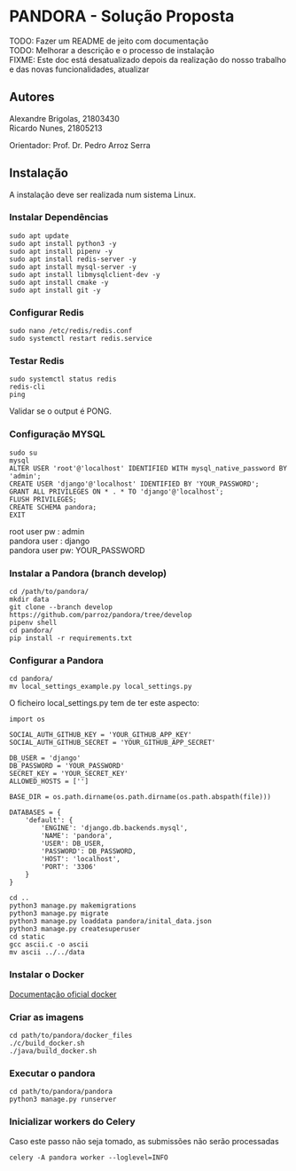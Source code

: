 # PANDORA - Solução Proposta
TODO: Fazer um README de jeito com documentação  
TODO: Melhorar a descrição e o processo de instalação  
FIXME: Este doc está desatualizado depois da realização do nosso trabalho e das novas funcionalidades, atualizar
## Autores
Alexandre Brigolas, 21803430  
Ricardo Nunes, 21805213  

Orientador: Prof. Dr. Pedro Arroz Serra
## Instalação
A instalação deve ser realizada num sistema Linux.


### Instalar Dependências
```
sudo apt update  
sudo apt install python3 -y  
sudo apt install pipenv -y  
sudo apt install redis-server -y  
sudo apt install mysql-server -y  
sudo apt install libmysqlclient-dev -y  
sudo apt install cmake -y  
sudo apt install git -y  
```
### Configurar Redis
```
sudo nano /etc/redis/redis.conf
sudo systemctl restart redis.service
```
### Testar Redis 
```
sudo systemctl status redis
redis-cli
ping
```
Validar se o output é PONG.
### Configuração MYSQL
```
sudo su
mysql
ALTER USER 'root'@'localhost' IDENTIFIED WITH mysql_native_password BY 'admin';
CREATE USER 'django'@'localhost' IDENTIFIED BY 'YOUR_PASSWORD';
GRANT ALL PRIVILEGES ON * . * TO 'django'@'localhost';
FLUSH PRIVILEGES;
CREATE SCHEMA pandora;
EXIT
```
root user pw   : admin  
pandora user   : django  
pandora user pw: YOUR_PASSWORD  
### Instalar a Pandora (branch develop)
```
cd /path/to/pandora/
mkdir data
git clone --branch develop https://github.com/parroz/pandora/tree/develop
pipenv shell
cd pandora/
pip install -r requirements.txt
```
### Configurar a Pandora
```
cd pandora/
mv local_settings_example.py local_settings.py
```
O ficheiro local_settings.py tem de ter este aspecto:
```
import os

SOCIAL_AUTH_GITHUB_KEY = 'YOUR_GITHUB_APP_KEY'
SOCIAL_AUTH_GITHUB_SECRET = 'YOUR_GITHUB_APP_SECRET'

DB_USER = 'django'
DB_PASSWORD = 'YOUR_PASSWORD'
SECRET_KEY = 'YOUR_SECRET_KEY'
ALLOWED_HOSTS = ['']

BASE_DIR = os.path.dirname(os.path.dirname(os.path.abspath(file)))

DATABASES = {
    'default': {
        'ENGINE': 'django.db.backends.mysql',
        'NAME': 'pandora',
        'USER': DB_USER,
        'PASSWORD': DB_PASSWORD,
        'HOST': 'localhost',
        'PORT': '3306'
    }
}
```
```
cd ..
python3 manage.py makemigrations
python3 manage.py migrate
python3 manage.py loaddata pandora/inital_data.json
python3 manage.py createsuperuser
cd static
gcc ascii.c -o ascii
mv ascii ../../data
```
### Instalar o Docker
[Documentação oficial docker](https://docs.docker.com/get-docker/)
### Criar as imagens
```
cd path/to/pandora/docker_files
./c/build_docker.sh
./java/build_docker.sh
```

### Executar o pandora
```
cd path/to/pandora/pandora
python3 manage.py runserver
```
### Inicializar workers do Celery
Caso este passo não seja tomado, as submissões não serão processadas
```
celery -A pandora worker --loglevel=INFO
```